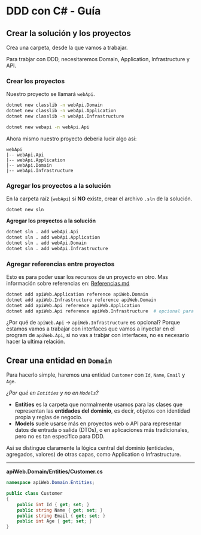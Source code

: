 # DDD con C# - Guía

## Crear la solución y los proyectos

Crea una carpeta, desde la que vamos a trabajar.

Para trabjar con DDD, necesitaremos Domain, Application, Infrastructure y API.

### Crear los proyectos
Nuestro proyecto se llamará `webApi`.
```bash
dotnet new classlib -n webApi.Domain
dotnet new classlib -n webApi.Application
dotnet new classlib -n webApi.Infrastructure

dotnet new webapi -n webApi.Api
```

Ahora mismo nuestro proyecto deberia lucir algo asi:

```
webApi
|-- webApi.Api
|-- webApi.Application
|-- webApi.Domain
|-- webApi.Infrastructure
```

### Agregar los proyectos a la solución

En la carpeta raíz (`webApi`) si **NO** existe, crear el archivo `.sln` de la solución.

```
dotnet new sln
```

**Agregar los proyectos a la solución**

```bash
dotnet sln . add webApi.Api
dotnet sln . add webApi.Application
dotnet sln . add webApi.Domain
dotnet sln . add webApi.Infrastructure
```

### Agregar referencias entre proyectos

Esto es para poder usar los recursos de un proyecto en otro.
Mas información sobre referencias en: [Referencias.md](Referencias.md)

```bash
dotnet add apiWeb.Application reference apiWeb.Domain
dotnet add apiWeb.Infrastructure reference apiWeb.Domain
dotnet add apiWeb.Api reference apiWeb.Application
dotnet add apiWeb.Api reference apiWeb.Infrastructure  # opcional para DI
```

¿Por qué de `apiWeb.Api` -> `apiWeb.Infrastructure` es opcional?
Porque estamos vamos a trabajar con interfaces que vamos a inyectar en el program de `apiWeb.Api`, si no vas a trabjar con interfaces, no es necesario hacer la ultima relación.

## Crear una entidad en `Domain`

Para hacerlo simple, haremos una entidad `Customer` con `Id`, `Name`, `Email` y `Age`.

_¿Por qué en `Entities` y no en `Models`?_

- **Entities** es la carpeta que normalmente usamos para las clases que representan las **entidades del dominio**, es decir, objetos con identidad propia y reglas de negocio.
- **Models** suele usarse más en proyectos web o API para representar datos de entrada o salida (DTOs), o en aplicaciones más tradicionales, pero no es tan específico para DDD.

Asi se distingue claramente la lógica central del dominio (entidades, agregados, valores) de otras capas, como Application o Infrastructure.

---

**apiWeb.Domain/Entities/Customer.cs**

```csharp
namespace apiWeb.Domain.Entities;

public class Customer
{
    public int Id { get; set; }
    public string Name { get; set; }
    public string Email { get; set; }
    public int Age { get; set; }
}
```



